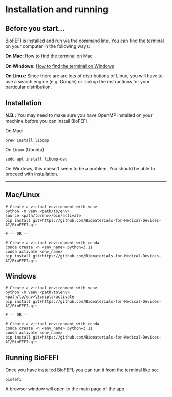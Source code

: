 # Installation and running
## Before you start...
BioFEFI is installed and run via the command line. You can find the terminal on your computer in the following ways:

**On Mac:** [How to find the terminal on Mac](https://support.apple.com/en-gb/guide/terminal/apd5265185d-f365-44cb-8b09-71a064a42125/mac)

**On Windows:** [How to find the terminal on Windows](https://learn.microsoft.com/en-us/windows/terminal/faq#how-do-i-run-a-shell-in-windows-terminal-in-administrator-mode)

**On Linux:** Since there are are lots of distributions of Linux, you will have to use a search engine (e.g. Google) or lookup the instructions for your particular distribution.

## Installation
**N.B.:** You may need to make sure you have OpenMP installed on your machine before you can install BioFEFI.

On Mac:
```shell
brew install libomp
```

On Linux (Ubuntu)
```shell
sudo apt install libomp-dev
```

On Windows, this doesn't seem to be a problem. You should be able to proceed with installation.

---

## Mac/Linux
```shell
# Create a virtual environment with venv
python -m venv <path/to/env>
source <path/to/env>/bin/activate
pip install git+https://github.com/Biomaterials-for-Medical-Devices-AI/BioFEFI.git

# -- OR --

# Create a virtual environment with conda
conda create -n <env_name> python=3.11
conda activate <env_name>
pip install git+https://github.com/Biomaterials-for-Medical-Devices-AI/BioFEFI.git
```

## Windows
```shell
# Create a virtual environment with venv
python -m venv <path\to\env>
<path/to/env>\Scripts\activate
pip install git+https://github.com/Biomaterials-for-Medical-Devices-AI/BioFEFI.git

# -- OR --

# Create a virtual environment with conda
conda create -n <env_name> python=3.11
conda activate <env_name>
pip install git+https://github.com/Biomaterials-for-Medical-Devices-AI/BioFEFI.git
```

## Running BioFEFI
Once you have installed BioFEFI, you can run it from the terminal like so:
```shell
biofefi
```
A browser window will open to the main page of the app.

<!-- insert image here -->